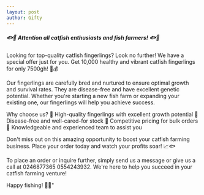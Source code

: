 ```yaml
---
layout: post
author: Gifty
---
```


##### 🐟🎣 Attention all catfish enthusiasts and fish farmers! 🐟🎣

Looking for top-quality catfish fingerlings? Look no further! We have a special offer just for you. Get 10,000 healthy and vibrant catfish fingerlings for only 7500gh! 🐠💰


Our fingerlings are carefully bred and nurtured to ensure optimal growth and survival rates. They are disease-free and have excellent genetic potential. Whether you're starting a new fish farm or expanding your existing one, our fingerlings will help you achieve success.


Why choose us?
🔹 High-quality fingerlings with excellent growth potential
🔹 Disease-free and well-cared-for stock
🔹 Competitive pricing for bulk orders
🔹 Knowledgeable and experienced team to assist you


Don't miss out on this amazing opportunity to boost your catfish farming business. Place your order today and watch your profits soar! 📈🐟


To place an order or inquire further, simply send us a message or give us a call at 0246877365 0554243932. We're here to help you succeed in your catfish farming venture!


Happy fishing! 🐠🎣"